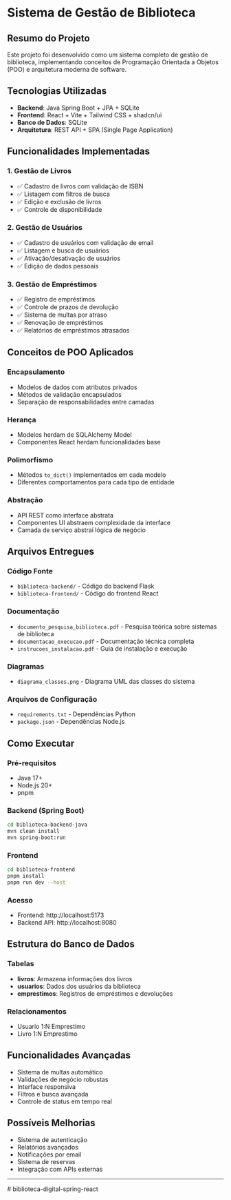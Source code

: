 # Sistema de Gestão de Biblioteca

## Resumo do Projeto

Este projeto foi desenvolvido como um sistema completo de gestão de biblioteca, implementando conceitos de Programação Orientada a Objetos (POO) e arquitetura moderna de software.

## Tecnologias Utilizadas

- **Backend**: Java Spring Boot + JPA + SQLite
- **Frontend**: React + Vite + Tailwind CSS + shadcn/ui
- **Banco de Dados**: SQLite
- **Arquitetura**: REST API + SPA (Single Page Application)

## Funcionalidades Implementadas

### 1. Gestão de Livros
- ✅ Cadastro de livros com validação de ISBN
- ✅ Listagem com filtros de busca
- ✅ Edição e exclusão de livros
- ✅ Controle de disponibilidade

### 2. Gestão de Usuários
- ✅ Cadastro de usuários com validação de email
- ✅ Listagem e busca de usuários
- ✅ Ativação/desativação de usuários
- ✅ Edição de dados pessoais

### 3. Gestão de Empréstimos
- ✅ Registro de empréstimos
- ✅ Controle de prazos de devolução
- ✅ Sistema de multas por atraso
- ✅ Renovação de empréstimos
- ✅ Relatórios de empréstimos atrasados

## Conceitos de POO Aplicados

### Encapsulamento
- Modelos de dados com atributos privados
- Métodos de validação encapsulados
- Separação de responsabilidades entre camadas

### Herança
- Modelos herdam de SQLAlchemy Model
- Componentes React herdam funcionalidades base

### Polimorfismo
- Métodos `to_dict()` implementados em cada modelo
- Diferentes comportamentos para cada tipo de entidade

### Abstração
- API REST como interface abstrata
- Componentes UI abstraem complexidade da interface
- Camada de serviço abstrai lógica de negócio

## Arquivos Entregues

### Código Fonte
- `biblioteca-backend/` - Código do backend Flask
- `biblioteca-frontend/` - Código do frontend React

### Documentação
- `documento_pesquisa_biblioteca.pdf` - Pesquisa teórica sobre sistemas de biblioteca
- `documentacao_execucao.pdf` - Documentação técnica completa
- `instrucoes_instalacao.pdf` - Guia de instalação e execução

### Diagramas
- `diagrama_classes.png` - Diagrama UML das classes do sistema

### Arquivos de Configuração
- `requirements.txt` - Dependências Python
- `package.json` - Dependências Node.js

## Como Executar

### Pré-requisitos
- Java 17+
- Node.js 20+
- pnpm

### Backend (Spring Boot)
```bash
cd biblioteca-backend-java
mvn clean install
mvn spring-boot:run
```

### Frontend
```bash
cd biblioteca-frontend
pnpm install
pnpm run dev --host
```

### Acesso
- Frontend: http://localhost:5173
- Backend API: http://localhost:8080

## Estrutura do Banco de Dados

### Tabelas
- **livros**: Armazena informações dos livros
- **usuarios**: Dados dos usuários da biblioteca
- **emprestimos**: Registros de empréstimos e devoluções

### Relacionamentos
- Usuario 1:N Emprestimo
- Livro 1:N Emprestimo

## Funcionalidades Avançadas

- Sistema de multas automático
- Validações de negócio robustas
- Interface responsiva
- Filtros e busca avançada
- Controle de status em tempo real

## Possíveis Melhorias

- Sistema de autenticação
- Relatórios avançados
- Notificações por email
- Sistema de reservas
- Integração com APIs externas

---



#   b i b l i o t e c a - d i g i t a l - s p r i n g - r e a c t  
 